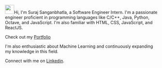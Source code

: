 <img src="https://emojis.slackmojis.com/emojis/images/1531849430/4246/blob-sunglasses.gif?1531849430" width="30"/>Hi, I'm Suraj Sanganbhatla, a Software Engineer Intern. I'm a passionate engineer proficient in programming languages like C/C++, Java, Python, Octave, and JavaScript. I'm also familiar with HTML, CSS, JavaScript, and ReactJS.

Check out my [Portfolio](https://iamssuraj.netlify.app/)

I'm also enthusiastic about Machine Learning and continuously expanding my knowledge in this field.

Connect with me on [Linkedin](https://www.linkedin.com/in/iamssuraj/).
